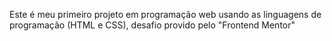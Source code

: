 Este é meu primeiro projeto em programação web usando as linguagens de programação (HTML e CSS), desafio provido pelo "Frontend Mentor"
